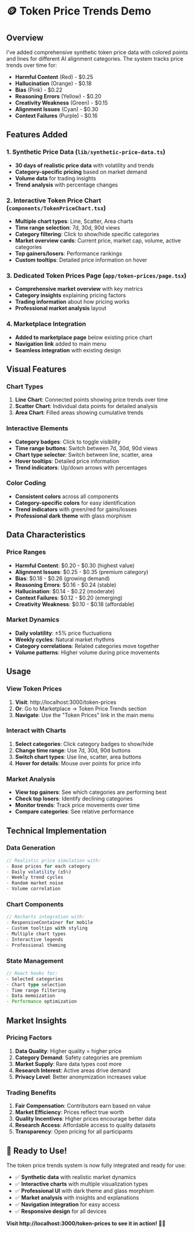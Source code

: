 # 🪙 Token Price Trends Demo

## Overview

I've added comprehensive synthetic token price data with colored points and lines for different AI alignment categories. The system tracks price trends over time for:

- **Harmful Content** (Red) - $0.25
- **Hallucination** (Orange) - $0.18  
- **Bias** (Pink) - $0.22
- **Reasoning Errors** (Yellow) - $0.20
- **Creativity Weakness** (Green) - $0.15
- **Alignment Issues** (Cyan) - $0.30
- **Context Failures** (Purple) - $0.16

## Features Added

### 1. Synthetic Price Data (`lib/synthetic-price-data.ts`)
- **30 days of realistic price data** with volatility and trends
- **Category-specific pricing** based on market demand
- **Volume data** for trading insights
- **Trend analysis** with percentage changes

### 2. Interactive Token Price Chart (`components/TokenPriceChart.tsx`)
- **Multiple chart types**: Line, Scatter, Area charts
- **Time range selection**: 7d, 30d, 90d views
- **Category filtering**: Click to show/hide specific categories
- **Market overview cards**: Current price, market cap, volume, active categories
- **Top gainers/losers**: Performance rankings
- **Custom tooltips**: Detailed price information on hover

### 3. Dedicated Token Prices Page (`app/token-prices/page.tsx`)
- **Comprehensive market overview** with key metrics
- **Category insights** explaining pricing factors
- **Trading information** about how pricing works
- **Professional market analysis** layout

### 4. Marketplace Integration
- **Added to marketplace page** below existing price chart
- **Navigation link** added to main menu
- **Seamless integration** with existing design

## Visual Features

### Chart Types
1. **Line Chart**: Connected points showing price trends over time
2. **Scatter Chart**: Individual data points for detailed analysis  
3. **Area Chart**: Filled areas showing cumulative trends

### Interactive Elements
- **Category badges**: Click to toggle visibility
- **Time range buttons**: Switch between 7d, 30d, 90d views
- **Chart type selector**: Switch between line, scatter, area
- **Hover tooltips**: Detailed price information
- **Trend indicators**: Up/down arrows with percentages

### Color Coding
- **Consistent colors** across all components
- **Category-specific colors** for easy identification
- **Trend indicators** with green/red for gains/losses
- **Professional dark theme** with glass morphism

## Data Characteristics

### Price Ranges
- **Harmful Content**: $0.20 - $0.30 (highest value)
- **Alignment Issues**: $0.25 - $0.35 (premium category)
- **Bias**: $0.18 - $0.26 (growing demand)
- **Reasoning Errors**: $0.16 - $0.24 (stable)
- **Hallucination**: $0.14 - $0.22 (moderate)
- **Context Failures**: $0.12 - $0.20 (emerging)
- **Creativity Weakness**: $0.10 - $0.18 (affordable)

### Market Dynamics
- **Daily volatility**: ±5% price fluctuations
- **Weekly cycles**: Natural market rhythms
- **Category correlations**: Related categories move together
- **Volume patterns**: Higher volume during price movements

## Usage

### View Token Prices
1. **Visit**: http://localhost:3000/token-prices
2. **Or**: Go to Marketplace → Token Price Trends section
3. **Navigate**: Use the "Token Prices" link in the main menu

### Interact with Charts
1. **Select categories**: Click category badges to show/hide
2. **Change time range**: Use 7d, 30d, 90d buttons
3. **Switch chart types**: Use line, scatter, area buttons
4. **Hover for details**: Mouse over points for price info

### Market Analysis
- **View top gainers**: See which categories are performing best
- **Check top losers**: Identify declining categories
- **Monitor trends**: Track price movements over time
- **Compare categories**: See relative performance

## Technical Implementation

### Data Generation
```typescript
// Realistic price simulation with:
- Base prices for each category
- Daily volatility (±5%)
- Weekly trend cycles
- Random market noise
- Volume correlation
```

### Chart Components
```typescript
// Recharts integration with:
- ResponsiveContainer for mobile
- Custom tooltips with styling
- Multiple chart types
- Interactive legends
- Professional theming
```

### State Management
```typescript
// React hooks for:
- Selected categories
- Chart type selection
- Time range filtering
- Data memoization
- Performance optimization
```

## Market Insights

### Pricing Factors
1. **Data Quality**: Higher quality = higher price
2. **Category Demand**: Safety categories are premium
3. **Market Supply**: Rare data types cost more
4. **Research Interest**: Active areas drive demand
5. **Privacy Level**: Better anonymization increases value

### Trading Benefits
1. **Fair Compensation**: Contributors earn based on value
2. **Market Efficiency**: Prices reflect true worth
3. **Quality Incentives**: Higher prices encourage better data
4. **Research Access**: Affordable access to quality datasets
5. **Transparency**: Open pricing for all participants

## 🎯 Ready to Use!

The token price trends system is now fully integrated and ready for use:

- ✅ **Synthetic data** with realistic market dynamics
- ✅ **Interactive charts** with multiple visualization types
- ✅ **Professional UI** with dark theme and glass morphism
- ✅ **Market analysis** with insights and explanations
- ✅ **Navigation integration** for easy access
- ✅ **Responsive design** for all devices

**Visit http://localhost:3000/token-prices to see it in action!** 🚀✨
